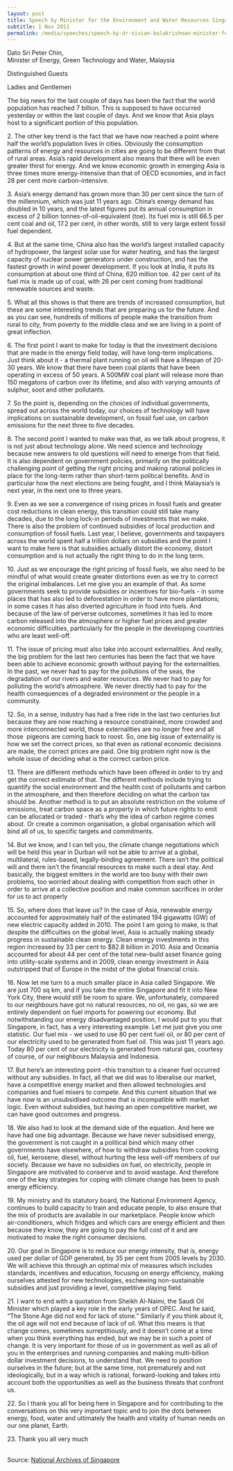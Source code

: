 ```yaml
---
layout: post
title: Speech by Minister for the Environment and Water Resources Singapore Dr Vivian Balakrishnan at the Clean Energy Expo Asia 2011, at Suntec Singapore International Convention & Exhibition Centre
subtitle: 1 Nov 2011
permalink: /media/speeches/speech-by-dr-vivian-balakrishnan-minister-for-the-environment-and-water-resources-singapore-at-the-clean-energy-expo-asia-2011
---
```


Dato Sri Peter Chin,
<br>Minister of Energy, Green Technology and Water, Malaysia

Distinguished Guests

Ladies and Gentlemen

The big news for the last couple of days has been the fact that the world population has reached 7 billion. This is supposed to have occurred yesterday or within the last couple of days. And we know that Asia plays host to a significant portion of this population.

2\. The other key trend is the fact that we have now reached a point where half the world’s population lives in cities. Obviously the consumption patterns of energy and resources in cities are going to be different from that of rural areas. Asia’s rapid development also means that there will be even greater thirst for energy. And we know economic growth in emerging Asia is three times more energy-intensive than that of OECD economies, and in fact 28 per cent more carbon-intensive.

3\. Asia’s energy demand has grown more than 30 per cent since the turn of the millennium, which was just 11 years ago. China’s energy demand has doubled in 10 years, and the latest figures put its annual consumption in excess of 2 billion tonnes-of-oil-equivalent (toe). Its fuel mix is still 66.5 per cent coal and oil, 17.2 per cent, in other words, still to very large extent fossil fuel dependent.

4\. But at the same time, China also has the world’s largest installed capacity of hydropower, the largest solar use for water heating, and has the largest capacity of nuclear power generators under construction, and has the fastest growth in wind power development. If you look at India, it puts its consumption at about one third of China, 620 million toe. 42 per cent of its fuel mix is made up of coal, with 26 per cent coming from traditional renewable sources and waste.

5\. What all this shows is that there are trends of increased consumption, but these are some interesting trends that are preparing us for the future. And as you can see, hundreds of millions of people make the transition from rural to city, from poverty to the middle class and we are living in a point of great inflection.

6\. The first point I want to make for today is that the investment decisions that are made in the energy field today, will have long-term implications. Just think about it - a thermal plant running on oil will have a lifespan of 20-30 years. We know that there have been coal plants that have been operating in excess of 50 years. A 500MW coal plant will release more than 150 megatons of carbon over its lifetime, and also with varying amounts of sulphur, soot and other pollutants.

7\. So the point is, depending on the choices of individual governments, spread out across the world today, our choices of technology will have implications on sustainable development, on fossil fuel use, on carbon emissions for the next three to five decades.

8\. The second point I wanted to make was that, as we talk about progress, it is not just about technology alone. We need science and technology because new answers to old questions will need to emerge from that field. It is also dependent on government policies, primarily on the politically challenging point of getting the right pricing and making rational policies in place for the long-term rather than short-term political benefits. And in particular how the next elections are being fought, and I think Malaysia’s is next year, in the next one to three years.

9\. Even as we see a convergence of rising prices in fossil fuels and greater cost reductions in clean energy, this transition could still take many decades, due to the long lock-in periods of investments that we make. There is also the problem of continued subsidies of local production and consumption of fossil fuels. Last year, I believe, governments and taxpayers across the world spent half a trillion dollars on subsidies and the point I want to make here is that subsidies actually distort the economy, distort consumption and is not actually the right thing to do in the long term.

10\. Just as we encourage the right pricing of fossil fuels, we also need to be mindful of what would create greater distortions even as we try to correct the original imbalances. Let me give you an example of that. As some governments seek to provide subsidies or incentives for bio-fuels - in some places that has also led to deforestation in order to have more plantations; in some cases it has also diverted agriculture in food into fuels. And because of the law of perverse outcomes, sometimes it has led to more carbon released into the atmosphere or higher fuel prices and greater economic difficulties, particularly for the people in the developing countries who are least well-off.

11\. The issue of pricing must also take into account externalities. And really, the big problem for the last two centuries has been the fact that we have been able to achieve economic growth without paying for the externalities. In the past, we never had to pay for the pollutions of the seas, the degradation of our rivers and water resources. We never had to pay for polluting the world’s atmosphere. We never directly had to pay for the health consequences of a degraded environment or the people in a community.

12\. So, in a sense, industry has had a free ride in the last two centuries but because they are now reaching a resource constrained, more crowded and more interconnected world, those externalities are no longer free and all those ­­­­­ pigeons are coming back to roost. So, one big issue of externality is how we set the correct prices, so that even as rational economic decisions are made, the correct prices are paid. One big problem right now is the whole issue of deciding what is the correct carbon price.

13\. There are different methods which have been offered in order to try and get the correct estimate of that. The different methods include trying to quantify the social environment and the health cost of pollutants and carbon in the atmosphere, and then therefore deciding on what the carbon tax should be. Another method is to put an absolute restriction on the volume of emissions, treat carbon space as a property in which future rights to emit can be allocated or traded - that’s why the idea of carbon regime comes about. Or create a common organisation, a global organisation which will bind all of us, to specific targets and commitments.

14\. But we know, and I can tell you, the climate change ­­negotiations which will be held this year in Durban will not be able to arrive at a global, multilateral, rules-based, legally-binding ­­­­agreement. There isn’t the political will and there isn’t the financial resources to make such a deal stay. And basically, the biggest emitters in the world are too busy with their own problems, too worried about dealing with competition from each other in order to arrive at a collective position and make common sacrifices in order for us to act properly

15\. So, where does that leave us? In the case of Asia, renewable energy accounted for approximately half of the estimated 194 gigawatts (GW) of new electric capacity added in 2010. The point I am going to make, is that despite the difficulties on the global level, Asia is actually making steady progress in sustainable clean energy. Clean energy investments in this region increased by 33 per cent to $82.8 billion in 2010. Asia and Oceania accounted for about 44 per cent of the total new-build asset finance going into utility-scale systems and in 2009, clean energy investment in Asia outstripped that of Europe in the midst of the global financial crisis.

16\. Now let me turn to a much smaller place in Asia called Singapore. We are just 700 sq km, and if you take the entire Singapore and fit it into New York City, there would still be room to spare. We, unfortunately, compared to our neighbours have got no natural resources, no oil, no gas, so we are entirely dependent on fuel imports for powering our economy. But notwithstanding our energy disadvantaged position, I would put to you that Singapore, in fact, has a very interesting example. Let me just give you one statistic. Our fuel mix - we used to use 80 per cent fuel oil, or 80 per cent of our electricity used to be generated from fuel oil. This was just 11 years ago. Today 80 per cent of our electricity is generated from natural gas, courtesy of course, of our neighbours Malaysia and Indonesia.

17\. But here’s an interesting point –this transition to a cleaner fuel occurred without any subsidies. In fact, all that we did was to liberalise our market, have a competitive energy market and then allowed technologies and companies and fuel mixers to compete. And this current situation that we have now is an unsubsidised outcome that is incompatible with market logic. Even without subsidies, but having an open competitive market, we can have good outcomes and progress.

18\. We also had to look at the demand side of the equation. And here we have had one big advantage. Because we have never subsidised energy, the government is not caught in a political bind which many other governments have elsewhere, of how to withdraw subsidies from cooking oil, fuel, kerosene, diesel, without hurting the less well-off members of our society. Because we have no subsidies on fuel, on electricity, people in Singapore are motivated to conserve and to avoid wastage. And therefore one of the key strategies for coping with climate change has been to push energy efficiency.

19\. My ministry and its statutory board, the National Environment Agency, continues to build capacity to train and educate people, to also ensure that the mix of products are available in our marketplace. People know which air-conditioners, which fridges and which cars are energy efficient and then because they know, they are going to pay the full cost of it and are motivated to make the right consumer decisions.

20\. Our goal in Singapore is to reduce our energy intensity, that is, energy used per dollar of GDP generated, by 35 per cent from 2005 levels by 2030. We will achieve this through an optimal mix of measures which includes standards, incentives and education, focusing on energy efficiency, making ourselves attested for new technologies, eschewing non-sustainable subsidies and just providing a level, competitive playing field.

21\. I want to end with a quotation from Sheikh Al-Naimi, the Saudi Oil Minister which played a key role in the early years of OPEC. And he said, “The Stone Age did not end for lack of stone.” Similarly if you think about it, the oil age will not end because of lack of oil. What this means is that change comes, sometimes surreptitiously, and it doesn’t come at a time when you think everything has ended, but we may be in such a point of change. It is very important for those of us in government as well as all of you in the enterprises and running companies and making multi-billion dollar investment decisions, to understand that. We need to position ourselves in the future; but at the same time, not prematurely and not ideologically, but in a way which is rational, forward-looking and takes into account both the opportunities as well as the business threats that confront us.

22\. So I thank you all for being here in Singapore and for contributing to the conversations on this very important topic and to join the dots between energy, food, water and ultimately the health and vitality of human needs on our one planet, Earth.

23\. Thank you all very much
<br><br>


Source: [National Archives of Singapore](https://www.nas.gov.sg/archivesonline/data/pdfdoc/MSE_20111101001.pdf)
